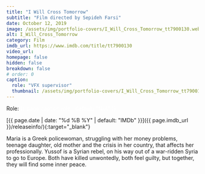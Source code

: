 ```yaml
---
title: "I Will Cross Tomorrow"
subtitle: "Film directed by Sepideh Farsi"
date: October 12, 2019
image: /assets/img/portfolio-covers/I_Will_Cross_Tomorrow_tt7900130.webp
alt: I_Will_Cross_Tomorrow
category: Film
imdb_url: https://www.imdb.com/title/tt7900130
video_url: 
homepage: false
hidden: false
breakdown: false
# order: 0
caption:
  role: "VFX supervisor"
  thumbnail: /assets/img/portfolio-covers/I_Will_Cross_Tomorrow_tt7900130.webp
---
```

Role: <span style="color:white">{{ page.caption.role | default: "N/A" }}</span>

[{{ page.date | date: "%d %B %Y" | default: "IMDb" }}]({{ page.imdb_url }}/releaseinfo/){:target="_blank"}

Maria is a Greek policewoman, struggling with her money problems, teenage daughter, old mother and the crisis in her country, that affects her professionally. Yussof is a Syrian rebel, on his way out of a war-ridden Syria to go to Europe. Both have killed unwontedly, both feel guilty, but together, they will find some inner peace.

